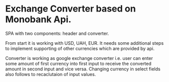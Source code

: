 # Exchange Converter based on Monobank Api.

SPA with two components: header and converter.

From start it is working with USD, UAH, EUR. It needs some additional steps to implement supporting of other currencies which are provided by api.

Converter is working as google exchange converter i.e. user can enter some amount of first currency into first input to receive the converted amount in second input and vice versa. Changing currency in select fields also follows to recaclutaion of input values.

